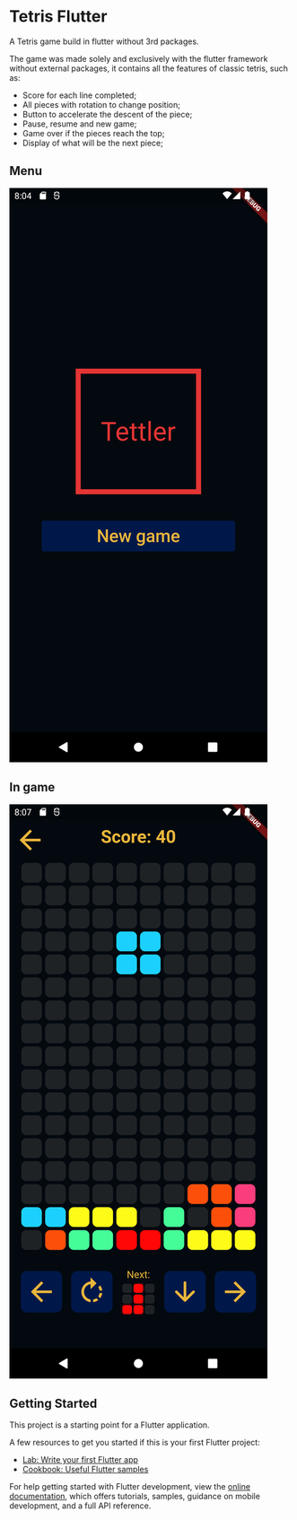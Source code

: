 # Tetris Flutter

A Tetris game build in flutter without 3rd packages.

The game was made solely and exclusively with the flutter framework without external packages, it contains all the features of classic tetris, such as:

* Score for each line completed;
* All pieces with rotation to change position;
* Button to accelerate the descent of the piece;
* Pause, resume and new game;
* Game over if the pieces reach the top;
* Display of what will be the next piece;

## Menu
![Screenshot](./prints/Screenshot_1690142675.png)

## In game
![Screenshot](./prints/Screenshot_1690142842.png)

## Getting Started

This project is a starting point for a Flutter application.

A few resources to get you started if this is your first Flutter project:

- [Lab: Write your first Flutter app](https://docs.flutter.dev/get-started/codelab)
- [Cookbook: Useful Flutter samples](https://docs.flutter.dev/cookbook)

For help getting started with Flutter development, view the
[online documentation](https://docs.flutter.dev/), which offers tutorials,
samples, guidance on mobile development, and a full API reference.
